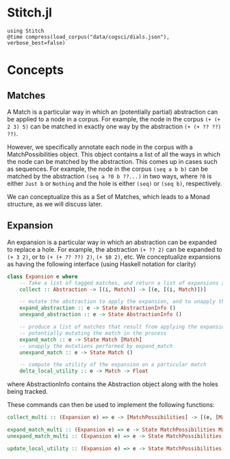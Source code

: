 # Stitch.jl

```
using Stitch
@time compress(load_corpus("data/cogsci/dials.json"), verbose_best=false)
```

# Concepts

## Matches

A Match is a particular way in which an (potentially partial) abstraction can be applied to a node in a corpus. For example, 
the node in the corpus `(+ (+ 2 3) 5)` can be matched in exactly one way by the abstraction `(+ (+ ?? ??) ??)`.

However, we specifically annotate each node in the corpus with a MatchPossibilities object. This object contains a list of all the ways in which the node can be matched by the abstraction. This comes up in cases such as sequences. For example, the node in the corpus `(seq a b b)` can be matched by the
abstraction `(seq a ?0 b ??...)` in two ways, where `?0` is either `Just b` or `Nothing` and the hole is either `(seq)` or `(seq b)`, respectively.

We can conceptualize this as a Set of Matches, which leads to a Monad structure, as we will discuss later.

## Expansion

An expansion is a particular way in which an abstraction can be expanded to replace a hole. For example, the abstraction `(+ ?? 2)` can be expanded to `(+ 3 2)`, or to `(+ (+ ?? ??) 2)`, `(+ $0 2)`, etc. We conceptualize expansions as having the following interface (using Haskell notation for clarity)

```haskell
class Expansion e where
    -- Take a list of tagged matches, and return a list of expansions along with the matches that the expansion applies to
    collect :: Abstraction -> [(i, Match)] -> [(e, [(i, Match)])]

    -- mutate the abstraction to apply the expansion, and to unapply the expansion
    expand_abstraction :: e -> State AbstractionInfo ()
    unexpand_abstraction :: e -> State AbstractionInfo ()

    -- produce a list of matches that result from applying the expansion to a particular match
    -- potentially mutating the match in the process
    expand_match :: e -> State Match [Match]
    -- unapply the mutations performed by expand_match
    unexpand_match :: e -> State Match ()

    -- compute the utility of the expansion on a particular match
    delta_local_utility :: e -> Match -> Float
```

where AbstractionInfo contains the Abstraction object along with the holes being tracked.

These commands can then be used to implement the following functions:

```haskell
collect_multi :: (Expansion e) => e -> [MatchPossibilities] -> [(e, [MatchPossibilities])]

expand_match_multi :: (Expansion e) => e -> State MatchPossibilities MatchPossibilities
unexpand_match_multi :: (Expansion e) => e -> State MatchPossibilities ()

update_local_utility :: (Expansion e) => e -> State MatchPossibilities ()
```